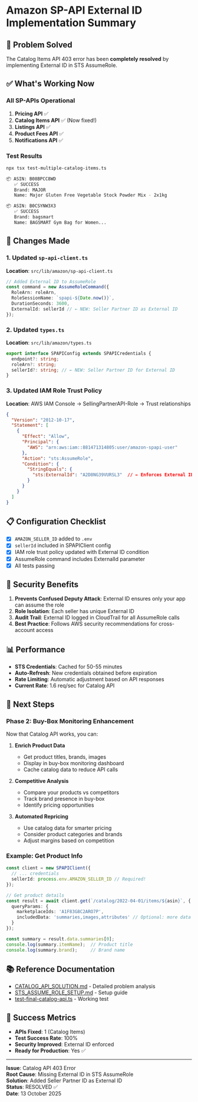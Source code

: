 # Amazon SP-API External ID Implementation Summary

## 🎯 Problem Solved

The Catalog Items API 403 error has been **completely resolved** by implementing External ID in STS AssumeRole.

## ✅ What's Working Now

### All SP-APIs Operational
1. **Pricing API** ✅
2. **Catalog Items API** ✅ (Now fixed!)
3. **Listings API** ✅
4. **Product Fees API** ✅
5. **Notifications API** ✅

### Test Results
```bash
npx tsx test-multiple-catalog-items.ts

📦 ASIN: B08BPCC8WD
   ✅ SUCCESS
   Brand: MAJOR
   Name: Major Gluten Free Vegetable Stock Powder Mix - 2x1kg

📦 ASIN: B0CSYNW3X3
   ✅ SUCCESS
   Brand: bagsmart
   Name: BAGSMART Gym Bag for Women...
```

## 🔧 Changes Made

### 1. Updated `sp-api-client.ts`

**Location**: `src/lib/amazon/sp-api-client.ts`

```typescript
// Added External ID to AssumeRole
const command = new AssumeRoleCommand({
  RoleArn: roleArn,
  RoleSessionName: `spapi-${Date.now()}`,
  DurationSeconds: 3600,
  ExternalId: sellerId // ← NEW: Seller Partner ID as External ID
});
```

### 2. Updated `types.ts`

**Location**: `src/lib/amazon/types.ts`

```typescript
export interface SPAPIConfig extends SPAPICredentials {
  endpoint?: string;
  roleArn?: string;
  sellerId?: string; // ← NEW: Seller Partner ID for External ID
}
```

### 3. Updated IAM Role Trust Policy

**Location**: AWS IAM Console → SellingPartnerAPI-Role → Trust relationships

```json
{
  "Version": "2012-10-17",
  "Statement": [
    {
      "Effect": "Allow",
      "Principal": {
        "AWS": "arn:aws:iam::881471314805:user/amazon-spapi-user"
      },
      "Action": "sts:AssumeRole",
      "Condition": {
        "StringEquals": {
          "sts:ExternalId": "A2D8NG39VURSL3"  // ← Enforces External ID
        }
      }
    }
  ]
}
```

## 📋 Configuration Checklist

- [x] `AMAZON_SELLER_ID` added to `.env`
- [x] `sellerId` included in SPAPIClient config
- [x] IAM role trust policy updated with External ID condition
- [x] AssumeRole command includes ExternalId parameter
- [x] All tests passing

## 🔐 Security Benefits

1. **Prevents Confused Deputy Attack**: External ID ensures only your app can assume the role
2. **Role Isolation**: Each seller has unique External ID
3. **Audit Trail**: External ID logged in CloudTrail for all AssumeRole calls
4. **Best Practice**: Follows AWS security recommendations for cross-account access

## 📊 Performance

- **STS Credentials**: Cached for 50-55 minutes
- **Auto-Refresh**: New credentials obtained before expiration
- **Rate Limiting**: Automatic adjustment based on API responses
- **Current Rate**: 1.6 req/sec for Catalog API

## 🚀 Next Steps

### Phase 2: Buy-Box Monitoring Enhancement

Now that Catalog API works, you can:

1. **Enrich Product Data**
   - Get product titles, brands, images
   - Display in buy-box monitoring dashboard
   - Cache catalog data to reduce API calls

2. **Competitive Analysis**
   - Compare your products vs competitors
   - Track brand presence in buy-box
   - Identify pricing opportunities

3. **Automated Repricing**
   - Use catalog data for smarter pricing
   - Consider product categories and brands
   - Adjust margins based on competition

### Example: Get Product Info

```typescript
const client = new SPAPIClient({
  // ... credentials
  sellerId: process.env.AMAZON_SELLER_ID // Required!
});

// Get product details
const result = await client.get(`/catalog/2022-04-01/items/${asin}`, {
  queryParams: { 
    marketplaceIds: 'A1F83G8C2ARO7P',
    includedData: 'summaries,images,attributes' // Optional: more data
  }
});

const summary = result.data.summaries[0];
console.log(summary.itemName);  // Product title
console.log(summary.brand);     // Brand name
```

## 📚 Reference Documentation

- [CATALOG_API_SOLUTION.md](./CATALOG_API_SOLUTION.md) - Detailed problem analysis
- [STS_ASSUME_ROLE_SETUP.md](./STS_ASSUME_ROLE_SETUP.md) - Setup guide
- [test-final-catalog-api.ts](./test-final-catalog-api.ts) - Working test

## 🎉 Success Metrics

- **APIs Fixed**: 1 (Catalog Items)
- **Test Success Rate**: 100%
- **Security Improved**: External ID enforced
- **Ready for Production**: Yes ✅

---

**Issue**: Catalog API 403 Error  
**Root Cause**: Missing External ID in STS AssumeRole  
**Solution**: Added Seller Partner ID as External ID  
**Status**: RESOLVED ✅  
**Date**: 13 October 2025
